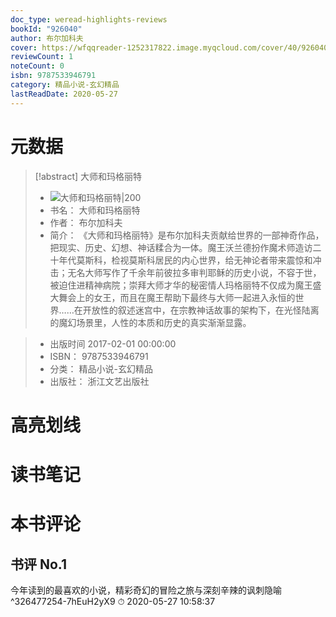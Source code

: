 ```yaml
---
doc_type: weread-highlights-reviews
bookId: "926040"
author: 布尔加科夫
cover: https://wfqqreader-1252317822.image.myqcloud.com/cover/40/926040/t7_926040.jpg
reviewCount: 1
noteCount: 0
isbn: 9787533946791
category: 精品小说-玄幻精品
lastReadDate: 2020-05-27
---
```

# 元数据
> [!abstract] 大师和玛格丽特
> - ![ 大师和玛格丽特|200](https://wfqqreader-1252317822.image.myqcloud.com/cover/40/926040/t7_926040.jpg)
> - 书名： 大师和玛格丽特
> - 作者： 布尔加科夫
> - 简介： 《大师和玛格丽特》是布尔加科夫贡献给世界的一部神奇作品，把现实、历史、幻想、神话糅合为一体。魔王沃兰德扮作魔术师造访二十年代莫斯科，检视莫斯科居民的内心世界，给无神论者带来震惊和冲击；无名大师写作了千余年前彼拉多审判耶稣的历史小说，不容于世，被迫住进精神病院；崇拜大师才华的秘密情人玛格丽特不仅成为魔王盛大舞会上的女王，而且在魔王帮助下最终与大师一起进入永恒的世界……在开放性的叙述迷宫中，在宗教神话故事的架构下，在光怪陆离的魔幻场景里，人性的本质和历史的真实渐渐显露。

> - 出版时间 2017-02-01 00:00:00
> - ISBN： 9787533946791
> - 分类： 精品小说-玄幻精品
> - 出版社： 浙江文艺出版社

# 高亮划线

# 读书笔记

# 本书评论

## 书评 No.1 
今年读到的最喜欢的小说，精彩奇幻的冒险之旅与深刻辛辣的讽刺隐喻 ^326477254-7hEuH2yX9
⏱ 2020-05-27 10:58:37

